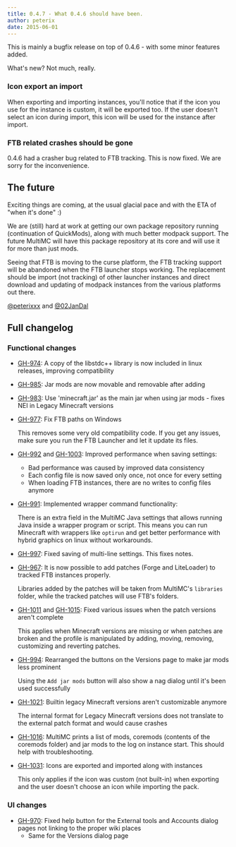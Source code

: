 ```yaml
---
title: 0.4.7 - What 0.4.6 should have been.
author: peterix
date: 2015-06-01
---
```


This is mainly a bugfix release on top of 0.4.6 - with some minor features added.

What's new? Not much, really.

### Icon export an import

When exporting and importing instances, you'll notice that if the icon you use for the instance is custom,
it will be exported too. If the user doesn't select an icon during import, this icon will be used for the instance after import.

### FTB related crashes should be gone

0.4.6 had a crasher bug related to FTB tracking. This is now fixed. We are sorry for the inconvenience.

## The future

Exciting things are coming, at the usual glacial pace and with the ETA of "when it's done" :)

We are (still) hard at work at getting our own package repository running (continuation of QuickMods), along with much better modpack support. The future MultiMC will have this package repository at its core and will use it for more than just mods.

Seeing that FTB is moving to the curse platform, the FTB tracking support will be abandoned when the FTB launcher stops working. The replacement should be import (not tracking) of other launcher instances and direct download and updating of modpack instances from the various platforms out there.

[@peterixxx](https://twitter.com/peterixxx) and [@02JanDal](https://twitter.com/02JanDal)

## Full changelog

### Functional changes

- [GH-974](https://github.com/MultiMC/Launcher/issues/974): A copy of the libstdc++ library is now included in linux releases, improving compatibility
- [GH-985](https://github.com/MultiMC/Launcher/issues/985): Jar mods are now movable and removable after adding
- [GH-983](https://github.com/MultiMC/Launcher/issues/983): Use 'minecraft.jar' as the main jar when using jar mods - fixes NEI in Legacy Minecraft versions
- [GH-977](https://github.com/MultiMC/Launcher/issues/977): Fix FTB paths on Windows

    This removes some very old compatibility code. If you get any issues, make sure you run the FTB Launcher and let it update its files.

- [GH-992](https://github.com/MultiMC/Launcher/issues/992) and [GH-1003](https://github.com/MultiMC/Launcher/issues/1003): Improved performance when saving settings:

   - Bad performance was caused by improved data consistency
   - Each config file is now saved only once, not once for every setting
   - When loading FTB instances, there are no writes to config files anymore

- [GH-991](https://github.com/MultiMC/Launcher/issues/991): Implemented wrapper command functionality:

    There is an extra field in the MultiMC Java settings that allows running Java inside a wrapper program or script. This means you can run Minecraft with wrappers like `optirun` and get better performance with hybrid graphics on linux without workarounds.

- [GH-997](https://github.com/MultiMC/Launcher/issues/997): Fixed saving of multi-line settings. This fixes notes.
- [GH-967](https://github.com/MultiMC/Launcher/issues/967): It is now possible to add patches (Forge and LiteLoader) to tracked FTB instances properly.

    Libraries added by the patches will be taken from MultiMC's `libraries` folder, while the tracked patches will use FTB's folders.

- [GH-1011](https://github.com/MultiMC/Launcher/issues/1011) and [GH-1015](https://github.com/MultiMC/Launcher/issues/1015): Fixed various issues when the patch versions aren't complete

    This applies when Minecraft versions are missing or when patches are broken and the profile is manipulated by adding, moving, removing, customizing and reverting patches.

- [GH-994](https://github.com/MultiMC/Launcher/issues/994): Rearranged the buttons on the Versions page to make jar mods less prominent

    Using the `Add jar mods` button will also show a nag dialog until it's been used successfully

- [GH-1021](https://github.com/MultiMC/Launcher/issues/1021): Builtin legacy Minecraft versions aren't customizable anymore

    The internal format for Legacy Minecraft versions does not translate to the external patch format and would cause crashes

- [GH-1016](https://github.com/MultiMC/Launcher/issues/1016): MultiMC prints a list of mods, coremods (contents of the coremods folder) and jar mods to the log on instance start. This should help with troubleshooting.
- [GH-1031](https://github.com/MultiMC/Launcher/issues/1031): Icons are exported and imported along with instances

    This only applies if the icon was custom (not built-in) when exporting and the user doesn't choose an icon while importing the pack.

### UI changes
- [GH-970](https://github.com/MultiMC/Launcher/issues/970): Fixed help button for the External tools and Accounts dialog pages not linking to the proper wiki places
  - Same for the Versions dialog page
